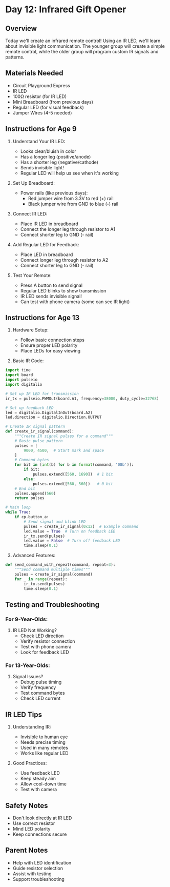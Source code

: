 # Day 12: Infrared Gift Opener

## Overview
Today we'll create an infrared remote control! Using an IR LED, we'll learn about invisible light communication. The younger group will create a simple remote control, while the older group will program custom IR signals and patterns.

## Materials Needed
- Circuit Playground Express
- IR LED
- 100Ω resistor (for IR LED)
- Mini Breadboard (from previous days)
- Regular LED (for visual feedback)
- Jumper Wires (4-5 needed)

## Instructions for Age 9

1. Understand Your IR LED:
   - Looks clear/bluish in color
   - Has a longer leg (positive/anode)
   - Has a shorter leg (negative/cathode)
   - Sends invisible light!
   - Regular LED will help us see when it's working

2. Set Up Breadboard:
   - Power rails (like previous days):
     - Red jumper wire from 3.3V to red (+) rail
     - Black jumper wire from GND to blue (-) rail

3. Connect IR LED:
   - Place IR LED in breadboard
   - Connect the longer leg through resistor to A1
   - Connect shorter leg to GND (- rail)

4. Add Regular LED for Feedback:
   - Place LED in breadboard
   - Connect longer leg through resistor to A2
   - Connect shorter leg to GND (- rail)

5. Test Your Remote:
   - Press A button to send signal
   - Regular LED blinks to show transmission
   - IR LED sends invisible signal!
   - Can test with phone camera (some can see IR light)

## Instructions for Age 13

1. Hardware Setup:
   - Follow basic connection steps
   - Ensure proper LED polarity
   - Place LEDs for easy viewing

2. Basic IR Code:
```python
import time
import board
import pulseio
import digitalio

# Set up IR LED for transmission
ir_tx = pulseio.PWMOut(board.A1, frequency=38000, duty_cycle=32768)

# Set up feedback LED
led = digitalio.DigitalInOut(board.A2)
led.direction = digitalio.Direction.OUTPUT

# Create IR signal pattern
def create_ir_signal(command):
    """Create IR signal pulses for a command"""
    # Basic pulse pattern
    pulses = [
        9000, 4500,  # Start mark and space
    ]
    # Command bytes
    for bit in [int(b) for b in format(command, '08b')]:
        if bit:
            pulses.extend([560, 1690])  # 1 bit
        else:
            pulses.extend([560, 560])   # 0 bit
    # End bit
    pulses.append(560)
    return pulses

# Main loop
while True:
    if cp.button_a:
        # Send signal and blink LED
        pulses = create_ir_signal(0x12)  # Example command
        led.value = True  # Turn on feedback LED
        ir_tx.send(pulses)
        led.value = False  # Turn off feedback LED
        time.sleep(0.1)
```

3. Advanced Features:
```python
def send_command_with_repeat(command, repeat=3):
    """Send command multiple times"""
    pulses = create_ir_signal(command)
    for _ in range(repeat):
        ir_tx.send(pulses)
        time.sleep(0.1)
```

## Testing and Troubleshooting

### For 9-Year-Olds:
1. IR LED Not Working?
   - Check LED direction
   - Verify resistor connection
   - Test with phone camera
   - Look for feedback LED

### For 13-Year-Olds:
1. Signal Issues?
   - Debug pulse timing
   - Verify frequency
   - Test command bytes
   - Check LED current

## IR LED Tips

1. Understanding IR:
   - Invisible to human eye
   - Needs precise timing
   - Used in many remotes
   - Works like regular LED

2. Good Practices:
   - Use feedback LED
   - Keep steady aim
   - Allow cool-down time
   - Test with camera

## Safety Notes
- Don't look directly at IR LED
- Use correct resistor
- Mind LED polarity
- Keep connections secure

## Parent Notes
- Help with LED identification
- Guide resistor selection
- Assist with testing
- Support troubleshooting